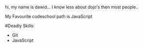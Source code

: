 hi, my name is dawid... I know less about dojo's then most people..

My Favourite codeschool path is JavaScript

#Deadly Skills:
* Git
* JavaScript
